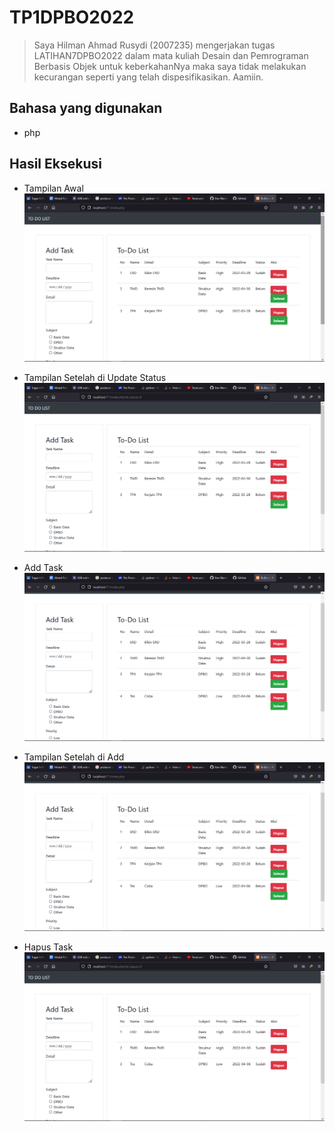# TP1DPBO2022

>Saya Hilman Ahmad Rusydi (2007235) mengerjakan tugas LATIHAN7DPBO2022 dalam mata kuliah Desain dan Pemrograman Berbasis Objek untuk keberkahanNya maka saya tidak melakukan kecurangan seperti yang telah dispesifikasikan. Aamiin.

## Bahasa yang digunakan
- php

## Hasil Eksekusi
- Tampilan Awal  
![alt text](https://github.com/Ahmad1321/LATIHAN7DPBO2022/blob/main/ss/1.png)  
  
- Tampilan Setelah di Update Status  
![alt text](https://github.com/Ahmad1321/LATIHAN7DPBO2022/blob/main/ss/2.png)  

- Add Task    
![alt text](https://github.com/Ahmad1321/LATIHAN7DPBO2022/blob/main/ss/4.png)   

- Tampilan Setelah di Add  
![alt text](https://github.com/Ahmad1321/LATIHAN7DPBO2022/blob/main/ss/4.png)  

- Hapus Task  
![alt text](https://github.com/Ahmad1321/LATIHAN7DPBO2022/blob/main/ss/5.png)  
 


